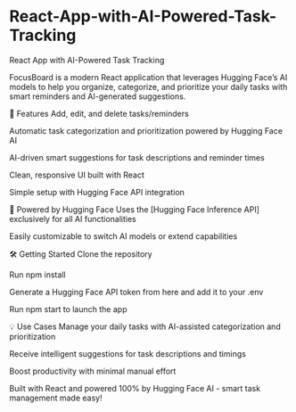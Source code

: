 # React-App-with-AI-Powered-Task-Tracking
React App with AI-Powered Task Tracking

FocusBoard is a modern React application that leverages Hugging Face’s AI models to help you organize, categorize, and prioritize your daily tasks with smart reminders and AI-generated suggestions.

🚀 Features
Add, edit, and delete tasks/reminders

Automatic task categorization and prioritization powered by Hugging Face AI

AI-driven smart suggestions for task descriptions and reminder times

Clean, responsive UI built with React

Simple setup with Hugging Face API integration

🧠 Powered by Hugging Face
Uses the [Hugging Face Inference API] exclusively for all AI functionalities

Easily customizable to switch AI models or extend capabilities

🛠️ Getting Started
Clone the repository

Run npm install

Generate a Hugging Face API token from here and add it to your .env

Run npm start to launch the app

💡 Use Cases
Manage your daily tasks with AI-assisted categorization and prioritization

Receive intelligent suggestions for task descriptions and timings

Boost productivity with minimal manual effort

Built with React and powered 100% by Hugging Face AI - smart task management made easy!

